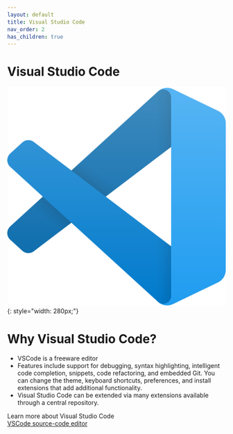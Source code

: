 ```yaml
---
layout: default
title: Visual Studio Code
nav_order: 2
has_children: true
---
```


# Visual Studio Code

![VSCode logo](../assets/images/VSCode_logo.png){: style="width: 280px;"}

# Why Visual Studio Code?

* VSCode is a freeware editor
* Features include support for debugging, syntax highlighting, intelligent code completion, snippets, code refactoring, and embedded Git. You can change the theme, keyboard shortcuts, preferences, and install extensions that add additional functionality.
* Visual Studio Code can be extended via many extensions available through a central repository.


Learn more about Visual Studio Code  
[VSCode source-code editor](https://code.visualstudio.com/)














